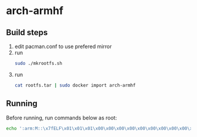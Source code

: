# arch-armhf #

## Build steps ##

1. edit pacman.conf to use prefered mirror
2. run
	```bash
	sudo ./mkrootfs.sh
	```
3. run
	```bash
	cat rootfs.tar | sudo docker import arch-armhf
	```

## Running ##

Before running, run commands below as root:

```bash
echo ':arm:M::\x7fELF\x01\x01\x01\x00\x00\x00\x00\x00\x00\x00\x00\x00\x02\x00\x28\x00:\xff\xff\xff\xff\xff\xff\xff\x00\xff\xff\xff\xff\xff\xff\xff\xff\xfe\xff\xff\xff:/usr/bin/qemu-wrapper:' > /proc/sys/fs/binfmt_misc/register
```

